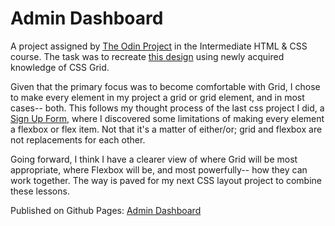 # Admin Dashboard

A project assigned by [The Odin Project](https://www.theodinproject.com/lessons/intermediate-html-and-css-admin-dashboard) in the Intermediate HTML & CSS course. The task was to recreate [this design](https://cdn.statically.io/gh/TheOdinProject/curriculum/main/html_css/grid-lessons/project-dashboard/dashboard-project.png) using newly acquired knowledge of CSS Grid.

Given that the primary focus was to become comfortable with Grid, I chose to make every element in my project a grid or grid element, and in most cases-- both. This follows my thought process of the last css project I did, a [Sign Up Form](https://github.com/Pythonikk/SignUpForm), where I discovered some limitations of making every element a flexbox or flex item. Not that it's a matter of either/or; grid and flexbox are not replacements for each other.

Going forward, I think I have a clearer view of where Grid will be most appropriate, where Flexbox will be, and most powerfully-- how they can work together. The way is paved for my next CSS layout project to combine these lessons.

Published on Github Pages: [Admin Dashboard](https://pythonikk.github.io/AdminDashboard/)
